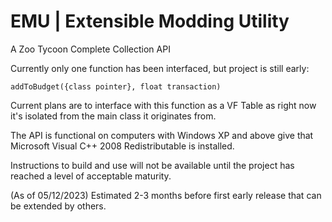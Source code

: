 # EMU | Extensible Modding Utility
 A Zoo Tycoon Complete Collection API

Currently only one function has been interfaced, but project is still early:

<code>addToBudget({class pointer}, float transaction)</code>

Current plans are to interface with this function as a VF Table as right now it's isolated from the main class it originates from.

The API is functional on computers with Windows XP and above give that Microsoft Visual C++ 2008 Redistributable is installed.

Instructions to build and use will not be available until the project has reached a level of acceptable maturity. 

(As of 05/12/2023) Estimated 2-3 months before first early release that can be extended by others.